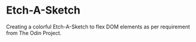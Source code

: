 # Etch-A-Sketch

Creating a colorful Etch-A-Sketch to flex DOM elements
as per requirement from The Odin Project.